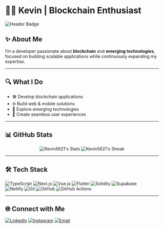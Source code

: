 # 👨‍💻 Kevin | Blockchain Enthusiast

![Header Badge](https://img.shields.io/badge/Blockchain-Developer-blue?style=for-the-badge)

## ✨ About Me
I’m a developer passionate about **blockchain** and **emerging technologies**, focused on building scalable applications while continuously expanding my expertise.

---

## 🔍 What I Do
- 🛠️ Develop blockchain applications  
- 🌐 Build web & mobile solutions  
- 🚀 Explore emerging technologies  
- 🎨 Create seamless user experiences  

---

## 📊 GitHub Stats
<div align="center">
  
![Kevin5621's Stats](https://github-readme-stats.vercel.app/api?username=Kevin5621&theme=vue-dark&show_icons=true&hide_border=true&count_private=true)  ![Kevin5621's Streak](https://github-readme-streak-stats.herokuapp.com/?user=Kevin5621&theme=vue-dark&hide_border=true)  


</div>

---

## 🛠️ Tech Stack
![TypeScript](https://img.shields.io/badge/typescript-%23007ACC.svg?style=flat-square&logo=typescript&logoColor=white)
![Next.js](https://img.shields.io/badge/Next-black?style=flat-square&logo=next.js&logoColor=white)
![Vue.js](https://img.shields.io/badge/Vue.js-%2335495e.svg?style=flat-square&logo=vuedotjs&logoColor=%234FC08D)
![Flutter](https://img.shields.io/badge/Flutter-%2302569B.svg?style=flat-square&logo=flutter&logoColor=white)
![Solidity](https://img.shields.io/badge/Solidity-%23363636.svg?style=flat-square&logo=solidity&logoColor=white)
![Supabase](https://img.shields.io/badge/Supabase-3ECF8E?style=flat-square&logo=supabase&logoColor=white)  
![Netlify](https://img.shields.io/badge/netlify-%23000000.svg?style=flat-square&logo=netlify&logoColor=#00C7B7)
![Git](https://img.shields.io/badge/git-%23F05033.svg?style=flat-square&logo=git&logoColor=white)
![GitHub](https://img.shields.io/badge/github-%23121011.svg?style=flat-square&logo=github&logoColor=white)
![GitHub Actions](https://img.shields.io/badge/github%20actions-%232671E5.svg?style=flat-square&logo=githubactions&logoColor=white)

---

## 🌐 Connect with Me
[![LinkedIn](https://img.shields.io/badge/LinkedIn-%230077B5.svg?style=flat-square&logo=linkedin&logoColor=white)](https://linkedin.com/in/yohaneskevingilangpratama)
[![Instagram](https://img.shields.io/badge/Instagram-%23E4405F.svg?style=flat-square&logo=instagram&logoColor=white)](https://instagram.com/yohanes_kevin)
[![Email](https://img.shields.io/badge/Email-D14836?style=flat-square&logo=gmail&logoColor=white)](mailto:yohanes123kevin123@gmail.com)
